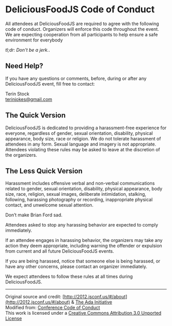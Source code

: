 # DeliciousFoodJS Code of Conduct
All attendees at DeliciousFoodJS are required to agree with the following code of
conduct. Organizers will enforce this code throughout the event. We are
expecting cooperation from all participants to help ensure a safe environment
for everybody

*tl;dr: Don't be a jerk.*.

## Need Help?

If you have any questions or comments, before, during or after any DeliciousFoodJS
event, fill free to contact:

Terin Stock  
<terinjokes@gmail.com>

## The Quick Version

DeliciousFoodJS is dedicated to providing a harassment-free experience for everyone,
regardless of gender, sexual orientation, disability, physical appearance, body
size, race or religion. We do not tolerate harassment of attendees in any form.
Sexual language and imagery is not appropriate. Attendees violating these rules
may be asked to leave at the discretion of the organizers.

## The Less Quick Version

Harassment includes offensive verbal and non-verbal communications related to
gender, sexual orientation, disability, physical appearance, body size, race,
religion, sexual images, deliberate intimidation, stalking, following,
harassing photography or recording, inappropriate physical contact, and
unwelcome sexual attention.

Don’t make Brian Ford sad.

Attendees asked to stop any harassing behavior are expected to comply immediately.

If an attendee engages in harassing behavior, the organizers may take any
action they deem appropriate, including warning the offender or expulsion from
current and all future DeliciousFoodJS events.

If you are being harassed, notice that someone else is being harassed, or have
any other concerns, please contact an organizer immediately.

We expect attendees to follow these rules at all times during DeliciousFoodJS.

---

Original source and credit: [http://2012.jsconf.us/#/about](http://2012.jsconf.us/#/about) & [The Ada Initiative](http://geekfeminism.wikia.com/wiki/Conference_anti-harassment/Policy)  
Modified from: [Conference Code of Conduct](http://confcodeofconduct.com/)  
This work is licensed under a [Creative Commons Attribution 3.0 Unported License](http://creativecommons.org/licenses/by/3.0/deed.en_US)
